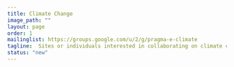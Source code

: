 ```yaml
---
title: Climate Change
image_path: ""
layout: page
order: 1
mailinglist: https://groups.google.com/u/2/g/pragma-e-climate
tagline:  Sites or individuals interested in collaborating on climate change topics across PRAGMA site.  New work is looking at gathering drought data from as many countries as possible and integrating into LandSage.
status: "new"
---
```




